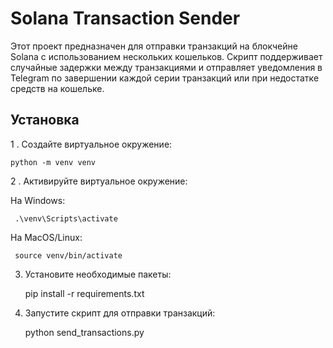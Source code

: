 # Solana Transaction Sender

Этот проект предназначен для отправки транзакций на блокчейне Solana с использованием нескольких кошельков. Скрипт поддерживает случайные задержки между транзакциями и отправляет уведомления в Telegram по завершении каждой серии транзакций или при недостатке средств на кошельке.


## Установка

1 . Создайте виртуальное окружение:

    python -m venv venv

2 . Активируйте виртуальное окружение:

   На Windows:

     .\venv\Scripts\activate

   На MacOS/Linux:

     source venv/bin/activate

3. Установите необходимые пакеты:

     pip install -r requirements.txt

4. Запустите скрипт для отправки транзакций:

    python send_transactions.py
